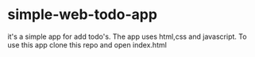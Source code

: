 # simple-web-todo-app

it's a simple app for add todo's.
The app uses html,css and javascript.
To use this app clone this repo and open index.html
